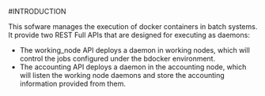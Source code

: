 #INTRODUCTION

This sofware manages the execution of docker containers in  batch systems.
It provide two REST Full APIs that are designed for executing as daemons:
* The working_node API deploys a daemon in working nodes, which will
control the jobs configured under the bdocker environment.
* The accounting API deploys a daemon in the accounting node, which will
 listen the working node daemons and store the accounting information provided
 from them.